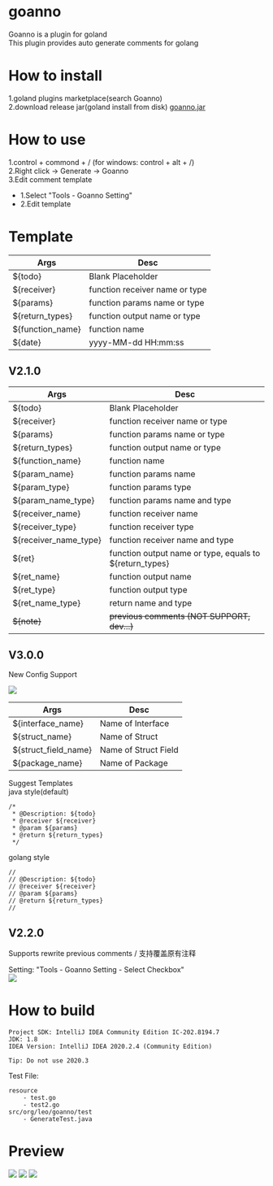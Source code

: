 # goanno
Goanno is a plugin for goland  
This plugin provides auto generate comments for golang

# How to install
1.goland plugins marketplace(search Goanno)  
2.download release jar(goland install from disk) [goanno.jar](https://github.com/loveinsky100/goanno/releases)

# How to use
1.control + commond + /  (for windows: control + alt + /)  
2.Right click -> Generate -> Goanno  
3.Edit comment template  
+ 1.Select "Tools - Goanno Setting"  
+ 2.Edit template

# Template

| Args | Desc |
| --- | --- |
| ${todo} | Blank Placeholder |
| ${receiver} | function receiver name or type |
| ${params} | function params name or type|
| ${return_types} | function output name or type |
| ${function_name} | function name |
| ${date} | yyyy-MM-dd HH:mm:ss |

## V2.1.0
| Args | Desc |
| --- | --- |
| ${todo} | Blank Placeholder |
| ${receiver} | function receiver name or type |
| ${params} | function params name or type|
| ${return_types} | function output name or type |
| ${function_name} | function name |
| ${param_name} | function params name |
| ${param_type} | function params type |
| ${param_name_type} | function params name and type |
| ${receiver_name} | function receiver name |
| ${receiver_type} | function receiver type |
| ${receiver_name_type} | function receiver name and type |
| ${ret} | function output name or type, equals to ${return_types} |
| ${ret_name} | function output name |
| ${ret_type} | function output type |
| ${ret_name_type} | return name and type |
| ~~${note}~~ | ~~previous comments (NOT SUPPORT, dev...)~~ |

## V3.0.0
New Config Support

![](https://raw.githubusercontent.com/loveinsky100/goanno/master/preview/goanno_v3_setting.png)

| Args | Desc |
| --- | --- |
| ${interface_name} | Name of Interface |
| ${struct_name} | Name of Struct |
| ${struct_field_name} | Name of Struct Field |
| ${package_name} | Name of Package |


Suggest Templates  
java style(default)
```
/*
 * @Description: ${todo}
 * @receiver ${receiver}
 * @param ${params}
 * @return ${return_types}
 */
```

golang style
```
//
// @Description: ${todo}
// @receiver ${receiver}
// @param ${params}
// @return ${return_types}
//
```

## V2.2.0
Supports rewrite previous comments / 支持覆盖原有注释

Setting: "Tools - Goanno Setting - Select Checkbox"  
![](https://raw.githubusercontent.com/loveinsky100/goanno/master/preview/goanno_cover.gif)

# How to build
```
Project SDK: IntelliJ IDEA Community Edition IC-202.8194.7
JDK: 1.8
IDEA Version: IntelliJ IDEA 2020.2.4 (Community Edition)

Tip: Do not use 2020.3
```

Test File:
```
resource
    - test.go
    - test2.go
src/org/leo/goanno/test
    - GenerateTest.java
```

# Preview

![](https://raw.githubusercontent.com/loveinsky100/goanno/master/preview/goanno_func.gif)
![](https://raw.githubusercontent.com/loveinsky100/goanno/master/preview/goanno_interface.gif)
![](https://raw.githubusercontent.com/loveinsky100/goanno/master/preview/goanno_template_setting.gif)
